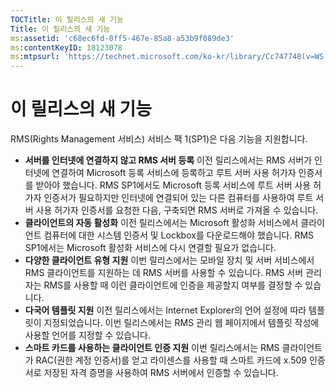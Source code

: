 ```yaml
---
TOCTitle: 이 릴리스의 새 기능
Title: 이 릴리스의 새 기능
ms:assetid: 'c68ec6fd-0ff5-467e-85a8-a53b9f089de3'
ms:contentKeyID: 18123078
ms:mtpsurl: 'https://technet.microsoft.com/ko-kr/library/Cc747748(v=WS.10)'
---
```


이 릴리스의 새 기능
===================

RMS(Rights Management 서비스) 서비스 팩 1(SP1)은 다음 기능을 지원합니다.

-   **서버를 인터넷에 연결하지 않고 RMS 서버 등록** 이전 릴리스에서는 RMS 서버가 인터넷에 연결하여 Microsoft 등록 서비스에 등록하고 루트 서버 사용 허가자 인증서를 받아야 했습니다. RMS SP1에서도 Microsoft 등록 서비스에 루트 서버 사용 허가자 인증서가 필요하지만 인터넷에 연결되어 있는 다른 컴퓨터를 사용하여 루트 서버 사용 허가자 인증서를 요청한 다음, 구축되면 RMS 서버로 가져올 수 있습니다.
-   **클라이언트의 자동 활성화** 이전 릴리스에서는 Microsoft 활성화 서비스에서 클라이언트 컴퓨터에 대한 시스템 인증서 및 Lockbox를 다운로드해야 했습니다. RMS SP1에서는 Microsoft 활성화 서비스에 다시 연결할 필요가 없습니다.
-   **다양한 클라이언트 유형 지원** 이번 릴리스에서는 모바일 장치 및 서버 서비스에서 RMS 클라이언트를 지원하는 데 RMS 서버를 사용할 수 있습니다. RMS 서버 관리자는 RMS를 사용할 때 이런 클라이언트에 인증을 제공할지 여부를 결정할 수 있습니다.
-   **다국어 템플릿 지원** 이전 릴리스에서는 Internet Explorer의 언어 설정에 따라 템플릿이 지정되었습니다. 이번 릴리스에서는 RMS 관리 웹 페이지에서 템플릿 작성에 사용할 언어를 지정할 수 있습니다.
-   **스마트 카드를 사용하는 클라이언트 인증 지원** 이번 릴리스에서는 RMS 클라이언트가 RAC(권한 계정 인증서)를 얻고 라이센스를 사용할 때 스마트 카드에 x.509 인증서로 저장된 자격 증명을 사용하여 RMS 서버에서 인증할 수 있습니다.
